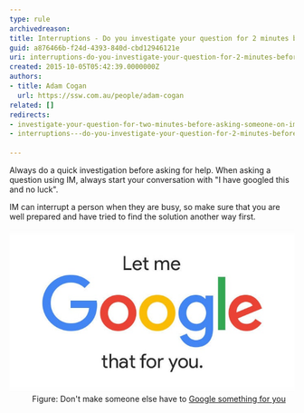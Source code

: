 ```yaml
---
type: rule
archivedreason: 
title: Interruptions - Do you investigate your question for 2 minutes before asking someone on IM?
guid: a876466b-f24d-4393-840d-cbd12946121e
uri: interruptions-do-you-investigate-your-question-for-2-minutes-before-asking-someone-on-im
created: 2015-10-05T05:42:39.0000000Z
authors:
- title: Adam Cogan
  url: https://ssw.com.au/people/adam-cogan
related: []
redirects:
- investigate-your-question-for-two-minutes-before-asking-someone-on-im
- interruptions---do-you-investigate-your-question-for-2-minutes-before-asking-someone-on-im

---
```


Always do a quick investigation before asking for help. When asking a question using IM, always start your conversation with "I have googled this and no luck".





IM can interrupt a person when they are busy, so make sure that you are well prepared and have tried to find the solution another way first.


<!--endintro-->
<dl class="image"><dt><img src="lmgtfy.jpg" alt="lmgtfy.jpg"></dt><dd>Figure: Don't make someone else have to <a href="http://lmgtfy.com/">Google something for you</a><br></dd></dl>
